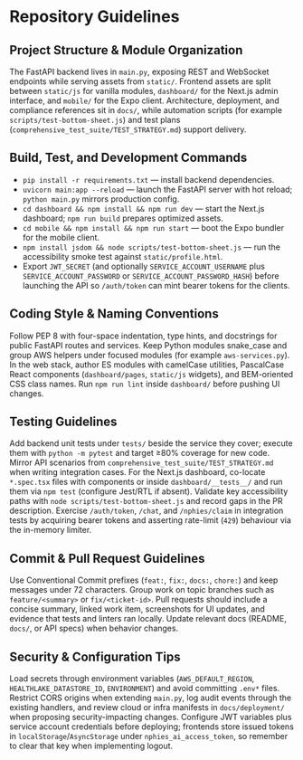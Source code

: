 # Repository Guidelines

## Project Structure & Module Organization
The FastAPI backend lives in `main.py`, exposing REST and WebSocket endpoints while serving assets from `static/`. Frontend assets are split between `static/js` for vanilla modules, `dashboard/` for the Next.js admin interface, and `mobile/` for the Expo client. Architecture, deployment, and compliance references sit in `docs/`, while automation scripts (for example `scripts/test-bottom-sheet.js`) and test plans (`comprehensive_test_suite/TEST_STRATEGY.md`) support delivery.

## Build, Test, and Development Commands
- `pip install -r requirements.txt` — install backend dependencies.
- `uvicorn main:app --reload` — launch the FastAPI server with hot reload; `python main.py` mirrors production config.
- `cd dashboard && npm install && npm run dev` — start the Next.js dashboard; `npm run build` prepares optimized assets.
- `cd mobile && npm install && npm run start` — boot the Expo bundler for the mobile client.
- `npm install jsdom && node scripts/test-bottom-sheet.js` — run the accessibility smoke test against `static/profile.html`.
- Export `JWT_SECRET` (and optionally `SERVICE_ACCOUNT_USERNAME` plus `SERVICE_ACCOUNT_PASSWORD` or `SERVICE_ACCOUNT_PASSWORD_HASH`) before launching the API so `/auth/token` can mint bearer tokens for the clients.

## Coding Style & Naming Conventions
Follow PEP 8 with four-space indentation, type hints, and docstrings for public FastAPI routes and services. Keep Python modules snake_case and group AWS helpers under focused modules (for example `aws-services.py`). In the web stack, author ES modules with camelCase utilities, PascalCase React components (`dashboard/pages`, `static/js` widgets), and BEM-oriented CSS class names. Run `npm run lint` inside `dashboard/` before pushing UI changes.

## Testing Guidelines
Add backend unit tests under `tests/` beside the service they cover; execute them with `python -m pytest` and target ≥80% coverage for new code. Mirror API scenarios from `comprehensive_test_suite/TEST_STRATEGY.md` when writing integration cases. For the Next.js dashboard, co-locate `*.spec.tsx` files with components or inside `dashboard/__tests__/` and run them via `npm test` (configure Jest/RTL if absent). Validate key accessibility paths with `node scripts/test-bottom-sheet.js` and record gaps in the PR description. Exercise `/auth/token`, `/chat`, and `/nphies/claim` in integration tests by acquiring bearer tokens and asserting rate-limit (`429`) behaviour via the in-memory limiter.

## Commit & Pull Request Guidelines
Use Conventional Commit prefixes (`feat:`, `fix:`, `docs:`, `chore:`) and keep messages under 72 characters. Group work on topic branches such as `feature/<summary>` or `fix/<ticket-id>`. Pull requests should include a concise summary, linked work item, screenshots for UI updates, and evidence that tests and linters ran locally. Update relevant docs (README, `docs/`, or API specs) when behavior changes.

## Security & Configuration Tips
Load secrets through environment variables (`AWS_DEFAULT_REGION`, `HEALTHLAKE_DATASTORE_ID`, `ENVIRONMENT`) and avoid committing `.env*` files. Restrict CORS origins when extending `main.py`, log audit events through the existing handlers, and review cloud or infra manifests in `docs/deployment/` when proposing security-impacting changes. Configure JWT variables plus service account credentials before deploying; frontends store issued tokens in `localStorage`/`AsyncStorage` under `nphies_ai_access_token`, so remember to clear that key when implementing logout.
